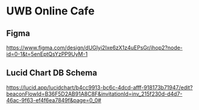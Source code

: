 # UWB Online Cafe

## Figma
https://www.figma.com/design/dUGIyi2Ixe6zX1z4uEPsGr/ihop2?node-id=0-1&t=5enEptQsYzPP9UyM-1

## Lucid Chart DB Schema
https://lucid.app/lucidchart/b4cc9913-bc6c-4dcd-afff-918173b71947/edit?beaconFlowId=B36F5D2AB91A8C8F&invitationId=inv_215f230d-d4d7-46ac-9f63-ef4f6ea7849f&page=0_0#
